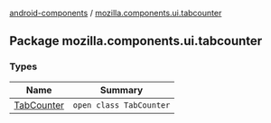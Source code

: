 [android-components](../index.md) / [mozilla.components.ui.tabcounter](./index.md)

## Package mozilla.components.ui.tabcounter

### Types

| Name | Summary |
|---|---|
| [TabCounter](-tab-counter/index.md) | `open class TabCounter` |
